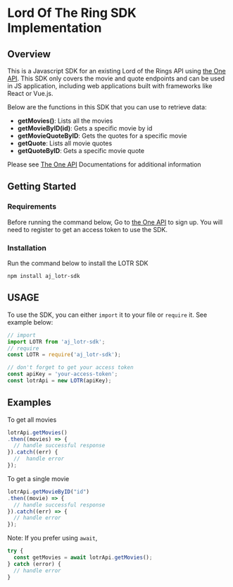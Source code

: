# Lord Of The Ring SDK Implementation

## Overview

This is a Javascript SDK for an existing Lord of the Rings API using [the One API](https://the-one-api.dev/). This SDK only covers the movie and quote endpoints and can be used in JS application, including web applications built with frameworks like React or Vue.js.

Below are the functions in this SDK that you can use to retrieve data:

* **getMovies()**: Lists all the movies
* **getMovieByID(id)**: Gets a specific movie by id
* **getMovieQuoteByID**: Gets the quotes for a specific movie
* **getQuote**: Lists all movie quotes
* **getQuoteByID**: Gets a specific movie quote

Please see [The One API](https://the-one-api.dev/documentation) Documentations for additional information

## Getting Started

### Requirements

Before running the command below, Go to [the One API](https://the-one-api.dev/) to sign up. You will need to register to get an access token to use the SDK. 

### Installation

Run the command below to install the LOTR SDK

```
npm install aj_lotr-sdk
```

## USAGE
To use the SDK, you can either `import` it to your file or `require` it. See example below:

```js
// import
import LOTR from 'aj_lotr-sdk';
// require
const LOTR = require('aj_lotr-sdk');

// don't forget to get your access token
const apiKey = 'your-access-token';
const lotrApi = new LOTR(apiKey);
```
## Examples
To get all movies

```js
lotrApi.getMovies()
.then((movies) => {
  // handle successful response
}).catch((err) {
  //  handle error
});
```

To get a single movie

```js
lotrApi.getMovieByID("id")
.then((movie) => {
  // handle successful response
}).catch((err) => {
  // handle error
});
```

Note: If you prefer using `await`, 
```js
try {
  const getMovies = await lotrApi.getMovies();
} catch (error) {
  // handle error
}
```


